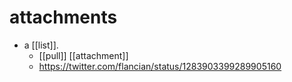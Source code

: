 # attachments

- a [[list]].
  - [[pull]] [[attachment]]
  - https://twitter.com/flancian/status/1283903399289905160

